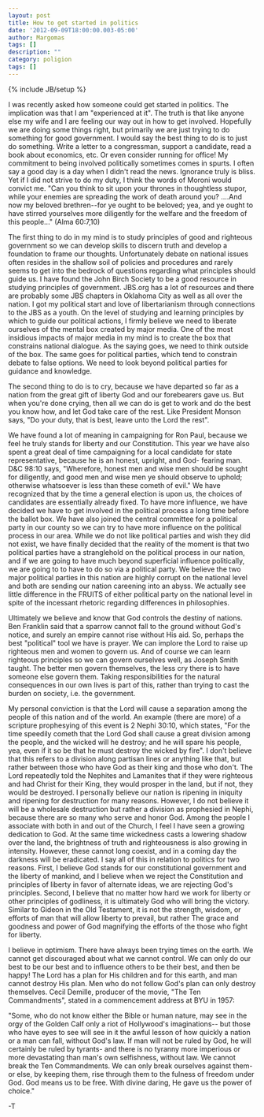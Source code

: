 ```yaml
---
layout: post
title: How to get started in politics
date: '2012-09-09T18:00:00.003-05:00'
author: Margomas
tags: []
description: ""
category: poligion
tags: []
---
```

{% include JB/setup %}

I was recently asked how someone could get started in politics. The
implication was that I am "experienced at it". The truth is that like
anyone else my wife and I are feeling our way out in how to get
involved. Hopefully we are doing some things right, but primarily we
are just trying to do something for good government. I would say the
best thing to do is to just do something. Write a letter to a
congressman, support a candidate, read a book about economics, etc. Or
even consider running for office! My commitment to being involved
politically sometimes comes in spurts. I often say a good day is a day
when I didn't read the news. Ignorance truly is bliss. Yet if I did
not strive to do my duty, I think the words of Moroni would convict
me. "Can you think to sit upon your thrones in thoughtless stupor,
while your enemies are spreading the work of death around you? ....And
now my beloved brethren--for ye ought to be beloved; yea, and ye ought
to have stirred yourselves more diligently for the welfare and the
freedom of this people..." (Alma 60:7,10)







The first thing to do in my mind is to study principles of good and
righteous government so we can develop skills to discern truth and
develop a foundation to frame our thoughts. Unfortunately debate on
national issues often resides in the shallow soil of policies and
procedures and rarely seems to get into the bedrock of questions
regarding what principles should guide us. I have found the John Birch
Society to be a good resource in studying principles of government.
JBS.org has a lot of resources and there are probably some JBS
chapters in Oklahoma City as well as all over the nation. I got my
political start and love of libertarianism through connections to the
JBS as a youth. On the level of studying and learning principles by
which to guide our political actions, I firmly believe we need to
liberate ourselves of the mental box created by major media. One of
the most insidious impacts of major media in my mind is to create the
box that constrains national dialogue. As the saying goes, we need to
think outside of the box. The same goes for political parties, which
tend to constrain debate to false options. We need to look beyond
political parties for guidance and knowledge.



The second thing to do is to cry, because we have departed so far as a
nation from the great gift of liberty God and our forebearers gave us.
But when you're done crying, then all we can do is get to work and do
the best you know how, and let God take care of the rest. Like
President Monson says, "Do your duty, that is best, leave unto the
Lord the rest".



We have found a lot of meaning in campaigning for Ron Paul, because we
feel he truly stands for liberty and our Constitution. This year we
have also spent a great deal of time campaigning for a local candidate
for state representative, because he is an honest, upright, and God-
fearing man. D&C 98:10 says, "Wherefore, honest men and wise men
should be sought for diligently, and good men and wise men ye should
observe to uphold; otherwise whatsoever is less than these cometh of
evil." We have recognized that by the time a general election is upon
us, the choices of candidates are essentially already fixed. To have
more influence, we have decided we have to get involved in the
political process a long time before the ballot box. We have also
joined the central committee for a political party in our county so we
can try to have more influence on the political process in our area.
While we do not like political parties and wish they did not exist, we
have finally decided that the reality of the moment is that two
political parties have a stranglehold on the political process in our
nation, and if we are going to have much beyond superficial influence
politically, we are going to to have to do so via a political party.
We believe the two major political parties in this nation are highly
corrupt on the national level and both are sending our nation
careening into an abyss. We actually see little difference in the
FRUITS of either political party on the national level in spite of the
incessant rhetoric regarding differences in philosophies.



Ultimately we believe and know that God controls the destiny of
nations. Ben Franklin said that a sparrow cannot fall to the ground
without God's notice, and surely an empire cannot rise without His
aid. So, perhaps the best "political" tool we have is prayer. We can
implore the Lord to raise up righteous men and women to govern us. And
of course we can learn righteous principles so we can govern ourselves
well, as Joseph Smith taught. The better men govern themselves, the
less cry there is to have someone else govern them. Taking
responsibilities for the natural consequences in our own lives is part
of this, rather than trying to cast the burden on society, i.e. the
government.



My  personal conviction is that the Lord will cause a separation among
the people of this nation and of the world. An example (there are
more) of a scripture prophesying of this event is 2 Nephi 30:10, which
states, "For the time speedily cometh that the Lord God shall cause a
great division among the people, and the wicked will he destroy; and
he will spare his people, yea, even if it so be that he must destroy
the wicked by fire". I don't believe that this refers to a division
along partisan lines or anything like that, but rather between those
who have God as their king and those who don't. The Lord repeatedly
told the Nephites and Lamanites that if they were righteous and had
Christ for their King, they would prosper in the land, but if not,
they would be destroyed. I personally believe our nation is ripening
in iniquity and ripening for destruction for many reasons. However, I
do not believe it will be a wholesale destruction but rather a
division as prophesied in Nephi, because there are so many who serve
and honor God. Among the people I associate with both in and out of
the Church, I feel I have seen a growing dedication to God. At the
same time wickedness casts a lowering shadow over the land, the
brightness of truth and righteousness is also growing in intensity.
However, these cannot long coexist, and in a coming day the darkness
will be eradicated. I say all of this in relation to politics for two
reasons. First, I believe God stands for our constitutional government
and the liberty of mankind, and I believe when we reject the
Constitution and principles of liberty in favor of alternate ideas, we
are rejecting God's principles. Second, I believe that no matter how
hard we work for liberty or other principles of godliness, it is
ultimately God who will bring the victory. Similar to Gideon in the
Old Testament, it is not the strength, wisdom, or efforts of man that
will allow liberty to prevail, but rather The grace and goodness and
power of God magnifying the efforts of the those who fight for
liberty.







I believe in optimism. There have always been trying times on the
earth. We cannot get discouraged about what we cannot control. We can
only do our best to be our best and to influence others to be their
best, and then be happy! The Lord has a plan for His children and for
this earth, and man cannot destroy His plan. Men who do not follow
God's plan can only destroy themselves. Cecil Demille, producer of the
movie, "The Ten Commandments", stated in a commencement address at BYU
in 1957:







"Some, who do not know either the Bible or human nature, may see in
the orgy of the Golden Calf only a riot of Hollywood's imaginations--
but those who have eyes to see will see in it the awful lesson of how
quickly a nation or a man can fall, without God's law. If man will not
be ruled by God, he will certainly be ruled by tyrants- and there is
no tyranny more imperious or more devastating than man's own
selfishness, without law. We cannot break the Ten Commandments. We can
only break ourselves against them- or else, by keeping them, rise
through them to the fulness of freedom under God. God means us to be
free. With divine daring, He gave us the power of choice."



-T

